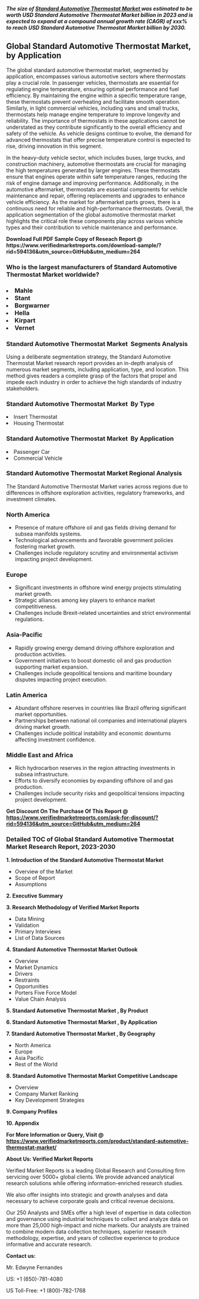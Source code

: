 <p><em><strong>The size of <a href="https://www.verifiedmarketreports.com/download-sample/?rid=594136&utm_source=GitHub&utm_medium=264" target="_blank">Standard Automotive Thermostat Market </a> was estimated to be worth USD Standard Automotive Thermostat Market billion in 2023 and is expected to expand at a compound annual growth rate (CAGR) of xxx% to reach USD Standard Automotive Thermostat Market billion by 2030.</strong></em><br /><h2>Global Standard Automotive Thermostat Market, by Application</h2><p>The global standard automotive thermostat market, segmented by application, encompasses various automotive sectors where thermostats play a crucial role. In passenger vehicles, thermostats are essential for regulating engine temperature, ensuring optimal performance and fuel efficiency. By maintaining the engine within a specific temperature range, these thermostats prevent overheating and facilitate smooth operation. Similarly, in light commercial vehicles, including vans and small trucks, thermostats help manage engine temperature to improve longevity and reliability. The importance of thermostats in these applications cannot be understated as they contribute significantly to the overall efficiency and safety of the vehicle. As vehicle designs continue to evolve, the demand for advanced thermostats that offer precise temperature control is expected to rise, driving innovation in this segment.</p><p>In the heavy-duty vehicle sector, which includes buses, large trucks, and construction machinery, automotive thermostats are crucial for managing the high temperatures generated by larger engines. These thermostats ensure that engines operate within safe temperature ranges, reducing the risk of engine damage and improving performance. Additionally, in the automotive aftermarket, thermostats are essential components for vehicle maintenance and repair, offering replacements and upgrades to enhance vehicle efficiency. As the market for aftermarket parts grows, there is a continuous need for reliable and high-performance thermostats. Overall, the application segmentation of the global automotive thermostat market highlights the critical role these components play across various vehicle types and their contribution to vehicle maintenance and performance.</p></p><p id="" class=""><strong>Download Full PDF Sample Copy of Reseach Report @ <a target="">https://www.verifiedmarketreports.com/download-sample/?rid=594136&utm_source=GitHub&utm_medium=264</a></strong></p><h3 id="" class="">Who is the largest manufacturers of&nbsp;Standard Automotive Thermostat Market worldwide?</h3><h3 class=""></Li><Li>Mahle</Li><Li> Stant</Li><Li> Borgwarner</Li><Li> Hella</Li><Li> Kirpart</Li><Li> Vernet</h3><h3 id="" class="">Standard Automotive Thermostat Market &nbsp;Segments Analysis</h3><p id="" class="">Using a deliberate segmentation strategy, the Standard Automotive Thermostat Market research report provides an in-depth analysis of numerous market segments, including application, type, and location. This method gives readers a complete grasp of the factors that propel and impede each industry in order to achieve the high standards of industry stakeholders.</p><h3 id="" class="">Standard Automotive Thermostat Market &nbsp;By Type</h3><p></Li><Li>Insert Thermostat</Li><Li> Housing Thermostat</p><h3 id="" class="">Standard Automotive Thermostat Market &nbsp;By Application</h3><p class=""></Li><Li>Passenger Car</Li><Li> Commercial Vehicle</p><h3 id="" class="">Standard Automotive Thermostat Market Regional Analysis</h3><p id="" class="">The Standard Automotive Thermostat Market varies across regions due to differences in offshore exploration activities, regulatory frameworks, and investment climates.</p><h3 id="" class="">North America</h3><ul><li>Presence of mature offshore oil and gas fields driving demand for subsea manifolds systems.</li><li>Technological advancements and favorable government policies fostering market growth.</li><li>Challenges include regulatory scrutiny and environmental activism impacting project development.</li></ul><h3 id="" class="">Europe</h3><ul><li>Significant investments in offshore wind energy projects stimulating market growth.</li><li>Strategic alliances among key players to enhance market competitiveness.</li><li>Challenges include Brexit-related uncertainties and strict environmental regulations.</li></ul><h3 id="" class="">Asia-Pacific</h3><ul><li>Rapidly growing energy demand driving offshore exploration and production activities.</li><li>Government initiatives to boost domestic oil and gas production supporting market expansion.</li><li>Challenges include geopolitical tensions and maritime boundary disputes impacting project execution.</li></ul><h3 id="" class="">Latin America</h3><ul><li>Abundant offshore reserves in countries like Brazil offering significant market opportunities.</li><li>Partnerships between national oil companies and international players driving market growth.</li><li>Challenges include political instability and economic downturns affecting investment confidence.</li></ul><h3 id="" class="">Middle East and Africa</h3><ul><li>Rich hydrocarbon reserves in the region attracting investments in subsea infrastructure.</li><li>Efforts to diversify economies by expanding offshore oil and gas production.</li><li>Challenges include security risks and geopolitical tensions impacting project development.</li></ul><p id="" class=""><strong>Get Discount On The Purchase Of This Report @ <a href="https://www.verifiedmarketreports.com/ask-for-discount/?rid=594136&utm_source=GitHub&utm_medium=264" target="_blank">https://www.verifiedmarketreports.com/ask-for-discount/?rid=594136&utm_source=GitHub&utm_medium=264</a></strong></p><h3 id="" class="">Detailed TOC of Global Standard Automotive Thermostat Market Research Report, 2023-2030</h3><p id="" class=""><strong>1. Introduction of the Standard Automotive Thermostat Market </strong></p><ul><li>Overview of the Market</li><li>Scope of Report</li><li>Assumptions</li></ul><p id="" class=""><strong>2. Executive Summary</strong></p><p id="" class=""><strong>3. Research Methodology of Verified Market Reports</strong></p><ul><li>Data Mining</li><li>Validation</li><li>Primary Interviews</li><li>List of Data Sources</li></ul><p id="" class=""><strong>4. Standard Automotive Thermostat Market Outlook</strong></p><ul><li>Overview</li><li>Market Dynamics</li><li>Drivers</li><li>Restraints</li><li>Opportunities</li><li>Porters Five Force Model</li><li>Value Chain Analysis</li></ul><p id="" class=""><strong>5. Standard Automotive Thermostat Market , By Product</strong></p><p id="" class=""><strong>6. Standard Automotive Thermostat Market , By Application</strong></p><p id="" class=""><strong>7. Standard Automotive Thermostat Market , By Geography</strong></p><ul><li>North America</li><li>Europe</li><li>Asia Pacific</li><li>Rest of the World</li></ul><p id="" class=""><strong>8. Standard Automotive Thermostat Market Competitive Landscape</strong></p><ul><li>Overview</li><li>Company Market Ranking</li><li>Key Development Strategies</li></ul><p id="" class=""><strong>9. Company Profiles</strong></p><p id="" class=""><strong>10. Appendix</strong></p><p id="" class=""><strong>For More Information or Query, Visit @ <a href="https://www.verifiedmarketreports.com/product/standard-automotive-thermostat-market/" target="_blank">https://www.verifiedmarketreports.com/product/standard-automotive-thermostat-market/</a></strong></p><p id="" class=""><strong>About Us: Verified Market Reports</strong></p><p id="" class="">Verified Market Reports is a leading Global Research and Consulting firm servicing over 5000+ global clients. We provide advanced analytical research solutions while offering information-enriched research studies.</p><p id="" class="">We also offer insights into strategic and growth analyses and data necessary to achieve corporate goals and critical revenue decisions.</p><p id="" class="">Our 250 Analysts and SMEs offer a high level of expertise in data collection and governance using industrial techniques to collect and analyze data on more than 25,000 high-impact and niche markets. Our analysts are trained to combine modern data collection techniques, superior research methodology, expertise, and years of collective experience to produce informative and accurate research.</p><p id="" class=""><strong>Contact us:</strong></p><p id="" class="">Mr. Edwyne Fernandes</p><p id="" class="">US: +1 (650)-781-4080</p><p id="" class="">US Toll-Free: +1 (800)-782-1768</p>
